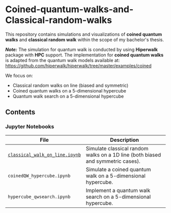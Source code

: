 # Coined-quantum-walks-and-Classical-random-walks
This repository contains simulations and visualizations of **coined quantum walks** and **classical random walk** within the scope of my bachelor's thesis.

***Note:*** The simulation for quantum walk is conducted by using **Hiperwalk** package with **HPC** support. The implementation for **coined quantum walks** is adapted from the quantum walk models available at: https://github.com/hiperwalk/hiperwalk/tree/master/examples/coined

We focus on:
- Classical random walks on line (biased and symmetric)
- Coined quantum walks on a 5-dimensional hypercube
- Quantum walk search on a 5-dimensional hypercube

## Contents

### Jupyter Notebooks
| File | Description |
|------|-------------|
| [`classical_walk_on_line.ipynb`](https://github.com/longnguyen0251/Coined-quantum-walks-and-Classical-random-walks/blob/main/classical_walk_on_line.ipynb) | Simulate classical random walks on a 1D line (both biased and symmetric cases). |
| `coinedQW_hypercube.ipynb` | Simulate a coined quantum walk on a 5-dimensional hypercube. |
| `hypercube_qwsearch.ipynb` | Implement a quantum walk search on a 5-dimensional hypercube. |
